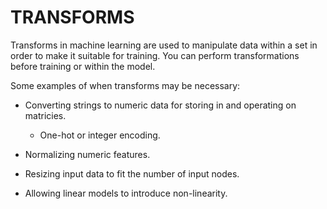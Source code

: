 # TRANSFORMS

Transforms in machine learning are used to manipulate data within a set in order to make it suitable for training. You can perform transformations before training or within the model.

Some examples of when transforms may be necessary:

- Converting strings to numeric data for storing in and operating on matricies.

    - One-hot or integer encoding.

- Normalizing numeric features.

- Resizing input data to fit the number of input nodes.

- Allowing linear models to introduce non-linearity.